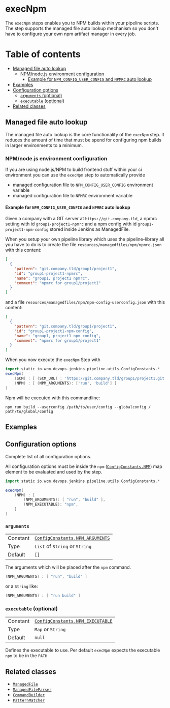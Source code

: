 # execNpm

The `execNpm` steps enables you to NPM builds within your pipeline
scripts. The step supports the managed file auto lookup mechanism so you
don't have to configure your own npm artifact manager in every job.

# Table of contents
* [Managed file auto lookup](#managed-file-auto-lookup)
    * [NPM/node.js environment configuration](#npmnodejs-environment-configuration)
        * [Example for `NPM_CONFIG_USER_CONFIG` and `NPMRC` auto lookup](#example-for-npm-config-user-config-and-npmrc-auto-lookup)
* [Examples]()
* [Configuration options](#configuration-options)
    * [`arguments` (optional)](#arguments-optional)
    * [`executable` (optional)](#executable-optional)
* [Related classes](#related-classes)

## Managed file auto lookup

The managed file auto lookup is the core functionality of the
`execNpm` step. It reduces the amount of time that must be spend for
configuring npm builds in larger environments to a minimum.

### NPM/node.js environment configuration

If you are using node.js/NPM to build frontend stuff within your ci
environment you can use the `execNpm` step to automatically provide
* managed configuration file to `NPM_CONFIG_USER_CONFIG` environment
  variable
* managed configuration file to `NPMRC` environment variable

#### Example for `NPM_CONFIG_USER_CONFIG` and `NPMRC` auto lookup

Given a company with a GIT server at `https://git.company.tld`, a npmrc
setting with id `group1-project1-npmrc` and a npm config with id
`group1-project1-npm-config` stored inside Jenkins as ManagedFile.

When you setup your own pipeline library which uses the pipeline-library
all you have to do is to create the file
`resources/managedfiles/npm/npmrc.json` with this content:

```json
[
  {
    "pattern": "git.company.tld/group1/project1",
    "id": "group1-project1-npmrc",
    "name": "group1, project1 npmrc",
    "comment": "npmrc for group1/project1"
  }
]

```

and a file `resources/managedfiles/npm/npm-config-userconfig.json` with
this content:

```json
[
  {
    "pattern": "git.company.tld/group1/project1",
    "id": "group1-project1-npm-config",
    "name": "group1, project1 npm config",
    "comment": "npmrc for group1/project1"
  }
]

```

When you now execute the `execNpm` Step with
```groovy
import static io.wcm.devops.jenkins.pipeline.utils.ConfigConstants.*
execNpm(
    (SCM) : [ (SCM_URL) : 'https://git.company.tld/group1/project1.git' ],
    (NPM) : [ (NPM_ARGUMENTS): ['run', 'build'] ]
)
```

Npm will be executed with this commandline:

`npm run build --userconfig /path/to/user/config --globalconfig /
path/to/global/config`

## Examples



## Configuration options

Complete list of all configuration options.

All configuration options must be inside the `npm`
([`ConfigConstants.NPM`](../src/io/wcm/tooling/jenkins/pipeline/utils/ConfigConstants.groovy))
map element to be evaluated and used by the step.

```groovy
import static io.wcm.devops.jenkins.pipeline.utils.ConfigConstants.*

execNpm( 
    (NPM) : [
        (NPM_ARGUMENTS): [ "run", "build" ],
        (NPM_EXECUTABLE): "npm",
    ]
)
```

### `arguments`
|||
|---|---|
|Constant|[`ConfigConstants.NPM_ARGUMENTS`](../src/io/wcm/tooling/jenkins/pipeline/utils/ConfigConstants.groovy)|
|Type|`List` of `String` or `String`|
|Default|`[]`|

The arguments which will be placed after the `npm` command.

```groovy
(NPM_ARGUMENTS) : [ "run", "build" ]
```

or a `String` like:

```groovy
(NPM_ARGUMENTS) : [ "run build" ]
```

### `executable` (optional)
|||
|---|---|
|Constant|[`ConfigConstants.NPM_EXECUTABLE`](../src/io/wcm/tooling/jenkins/pipeline/utils/ConfigConstants.groovy)|
|Type|`Map` or `String`|
|Default|`null`|

Defines the executable to use. Per default `execNpm` expects the executable `npm` to be in the `PATH`

## Related classes
* [`ManagedFile`](../src/io/wcm/tooling/jenkins/pipeline/managedfiles/ManagedFile.groovy)
* [`ManagedFileParser`](../src/io/wcm/tooling/jenkins/pipeline/managedfiles/ManagedFileParser.groovy)
* [`CommandBuilder`](../src/io/wcm/tooling/jenkins/pipeline/shell/CommandBuilderImpl.groovy)
* [`PatternMatcher`](../src/io/wcm/tooling/jenkins/pipeline/utils/PatternMatcher.groovy)
